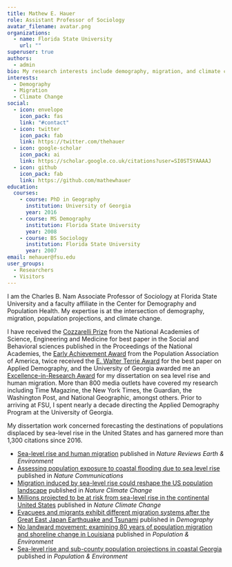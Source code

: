 ```yaml
---
title: Mathew E. Hauer
role: Assistant Professor of Sociology
avatar_filename: avatar.png
organizations:
  - name: Florida State University
    url: ""
superuser: true
authors:
  - admin
bio: My research interests include demography, migration, and climate change.
interests:
  - Demography
  - Migration
  - Climate Change
social:
  - icon: envelope
    icon_pack: fas
    link: "#contact"
  - icon: twitter
    icon_pack: fab
    link: https://twitter.com/thehauer
  - icon: google-scholar
    icon_pack: ai
    link: https://scholar.google.co.uk/citations?user=SI0ST5YAAAAJ
  - icon: github
    icon_pack: fab
    link: https://github.com/mathewhauer
education:
  courses:
    - course: PhD in Geography
      institution: University of Georgia
      year: 2016
    - course: MS Demography
      institution: Florida State University
      year: 2008
    - course: BS Sociology
      institution: Florida State University
      year: 2007
email: mehauer@fsu.edu
user_groups:
  - Researchers
  - Visitors
---
```

I am the Charles B. Nam Associate Professor of Sociology at Florida State University and a faculty affiliate in the Center for Demography and Population Health. My expertise is at the intersection of demography, migration, population projections, and climate change. 

I have received the [Cozzarelli Prize](http://www.nasonline.org/news-and-multimedia/news/pnas-cozzarelli-2022.html) from the National Academies of Science, Engineering and Medicine for best paper in the Social and Behavioral sciences published in the Proceedings of the National Academies, the [Early Achievement Award](https://www.populationassociation.org/about/annual-awards/early-achievement-award#:~:text=The%20Early%20Achievement%20award%20recognizes,scholars%20who%20received%20their%20Ph.) from the Population Association of America, twice received the [E. Walter Terrie Award](https://www.sda-demography.org/Terrie-Award) for the best paper on Applied Demography, and the University of Georgia awarded me an [Excellence-in-Research Award](https://research.uga.edu/research-awards/award-recipients/graduate-student-excellence-in-research-award/) for my dissertation on sea level rise and human migration. More than 800 media outlets have covered my research including Time Magazine, the New York Times, the Guardian, the Washington Post, and National Geographic, amongst others. Prior to arriving at FSU, I spent nearly a decade directing the Applied Demography Program at the University of Georgia.

My dissertation work concerned forecasting the destinations of populations displaced by sea-level rise in the United States and has garnered more than 1,300 citations since 2016.

- [Sea-level rise and human migration](https://www.nature.com/articles/s43017-019-0002-9) published in *Nature Reviews Earth & Environment*
- [Assessing population exposure to coastal flooding due to sea level rise](https://www.nature.com/articles/s41467-021-27260-1) published in *Nature Communications*
- [Migration induced by sea-level rise could reshape the US population landscape](https://www.nature.com/articles/nclimate3271) published in *Nature Climate Change*
- [Millions projected to be at risk from sea-level rise in the continental United States](https://www.nature.com/articles/nclimate2961) published in *Nature Climate Change*
- [Evacuees and migrants exhibit different migration systems after the Great East Japan Earthquake and Tsunami](https://read.dukeupress.edu/demography/article/57/4/1437/168106/Evacuees-and-Migrants-Exhibit-Different-Migration) published in *Demography*
- [No landward movement: examining 80 years of population migration and shoreline change in Louisiana](https://link.springer.com/article/10.1007/s11111-019-00315-8) published in *Population & Environment*
- [Sea-level rise and sub-county population projections in coastal Georgia](https://link.springer.com/article/10.1007/s11111-015-0233-8) published in *Population & Environment*






